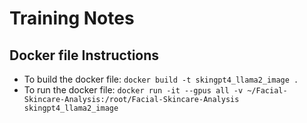 # Training Notes

## Docker file Instructions

- To build the docker file: `docker build -t skingpt4_llama2_image .`
- To run the docker file: `docker run -it --gpus all -v ~/Facial-Skincare-Analysis:/root/Facial-Skincare-Analysis skingpt4_llama2_image`
